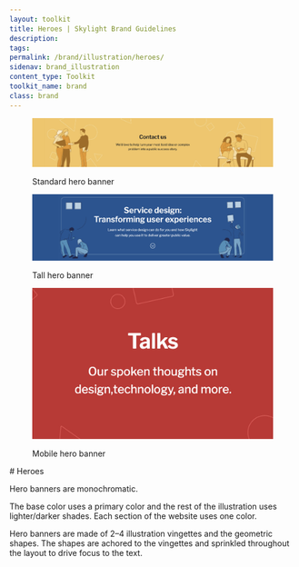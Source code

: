 ```yaml
---
layout: toolkit
title: Heroes | Skylight Brand Guidelines
description:
tags:
permalink: /brand/illustration/heroes/
sidenav: brand_illustration
content_type: Toolkit
toolkit_name: brand
class: brand
---
```


<div class="row brand__content-section">
<div class="col-md-8">
  <figure class="section__img p-5 flex-column">
    <img class="" src="/img/brand/illustration/hero-1.jpg" alt="">
    <p class="caption">Standard hero banner</p>
    <img class="mt-5" src="/img/brand/illustration/hero-2.jpg" alt="">
    <p class="caption">Tall hero banner</p>
    <img class="mt-5 w-50" src="/img/brand/illustration/hero-3.jpg" alt="">
    <p class="caption">Mobile hero banner</p>
  </figure>
</div>
<div class="col-md-4" markdown="1">
# Heroes

Hero banners are monochromatic.

The base color uses a primary color and the rest of the illustration uses lighter/darker shades. Each section of the website uses one color.

Hero banners are made of 2–4 illustration vingettes and the geometric shapes. The shapes are achored to the vingettes and sprinkled throughout the layout to drive focus to the text.
</div>
</div>
